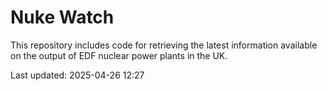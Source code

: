 # Nuke Watch

This repository includes code for retrieving the latest information available on the output of EDF nuclear power plants in the UK.

Last updated: 2025-04-26 12:27